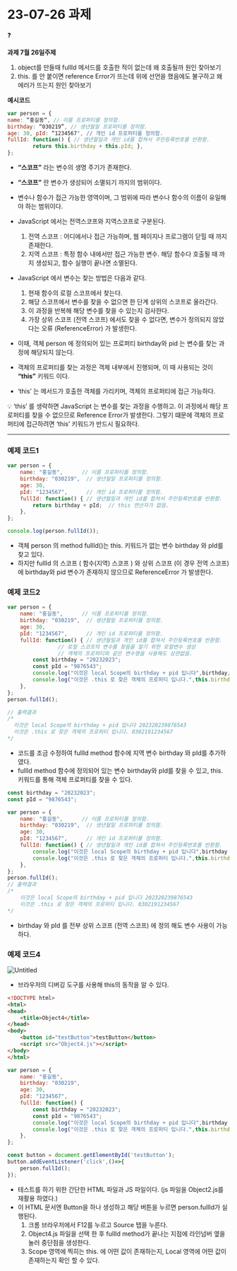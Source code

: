 # 23-07-26 과제

<aside>
❓

**과제 7월 26일주제**

1. object를 만들때 fullId 메서드를 호출한 적이 없는데 왜 호출될까 원인 찾아보기
2. this. 를 안 붙이면 reference Error가 뜨는데 위에 선언을 했음에도 불구하고 왜 에러가 뜨는지 원인 찾아보기

**예시코드**

```jsx
var person = { 
name: “홍길동“, // 이름 프로퍼티를 정의함. 
birthday: “030219”, // 생년월일 프로퍼티를 정의함. 
age: 30, pId: “1234567", // 개인 id 프로퍼티를 정의함. 
fullId: function() { // 생년월일과 개인 id를 합쳐서 주민등록번호를 반환함. 
		return this.birthday + this.pId; },
};
```

</aside>

- **“스코프”** 라는 변수의 생명 주기가 존재한다.
- **“스코프”** 란 변수가 생성되어 소멸되기 까지의 범위이다.
- 변수나 함수가 접근 가능한 영역이며, 그 범위에 따라 변수나 함수의 이름이 유일해야 하는 범위이다.

- JavaScript 에서는 전역스코프와 지역스코프로 구분된다.
    1. 전역 스코프 : 어디에서나 접근 가능하며, 웹 페이지나 프로그램이 닫힐 때 까지 존재한다.
    2. 지역 스코프 : 특정 함수 내에서만 접근 가능한 변수. 해당 함수다 호출될 때 까지 생성되고, 함수 실행이 끝나면 소멸된다.

- JavaScript 에서 변수는 찾는 방법은 다음과 같다.
    1. 현재 함수의 로컬 스코프에서 찾는다.
    2. 해당 스코프에서 변수를 찾을 수 없으면 한 단계 상위의 스코프로 올라간다.
    3. 이 과정을 반복해 해당 변수를 찾을 수 있는지 검사한다.
    4. 가장 상위 스코프 (전역 스코프) 에서도 찾을 수 없다면, 
    변수가 정의되지 않았다는 오류 (ReferenceError) 가 발생한다.
    
- 이때, 객체 person 에 정의되어 있는 프로퍼티 birthday와 pid 는 변수를 찾는 과정에 해당되지 않는다.
- 객체의 프로퍼티를 찾는 과정은 객체 내부에서 진행되며, 이 때 사용되는 것이 **“this”** 키워드 이다.
- ‘this’ 는 메서드가 호출한 객체를 가리키며, 객체의 프로퍼티에 접근 가능하다.

<aside>
💡 ‘this’ 를 생략하면 JavaScript 는 변수를 찾는 과정을 수행하고.
이 과정에서 해당 프로퍼티를 찾을 수 없으므로 Reference Error가 발생한다.
그렇기 떄문에 객체의 프로퍼티에 접근하려면 ‘this’ 키워드가 반드시 필요하다.

</aside>

---

### 예제 코드1

```jsx
var person = {
    name: "홍길동",      // 이름 프로퍼티를 정의함.
    birthday: "030219",  // 생년월일 프로퍼티를 정의함.
    age: 30,
    pId: "1234567",      // 개인 id 프로퍼티를 정의함.
    fullId: function() { // 생년월일과 개인 id를 합쳐서 주민등록번호를 반환함.
        return birthday + pId;  // this 연산자가 없음.
    },
};

console.log(person.fullId());
```

- 객체 person 의 method fullId()는 this. 키워드가 없는 변수 birthday 와 pId를 찾고 있다.
- 하지만 fullId 의 스코프 ( 함수(지역) 스코프 ) 와 상위 스코프 (이 경우 전역 스코프) 에 birthday와 pid 변수가 존재하지 않으므로 ReferenceError 가 발생한다.

### 예제 코드2

```jsx
var person = {
    name: "홍길동",      // 이름 프로퍼티를 정의함.
    birthday: "030219",  // 생년월일 프로퍼티를 정의함.
    age: 30,
    pId: "1234567",      // 개인 id 프로퍼티를 정의함.
    fullId: function() { // 생년월일과 개인 id를 합쳐서 주민등록번호를 반환함.
				// 로컬 스코프의 변수를 찾음을 알기 위한 로컬변수 생성
				// 객체의 프로퍼티와 같은 변수명을 사용해도 상관없음.
        const birthday = "20232023";
        const pId = "9876543";
        console.log("이것은 local Scope의 birthday + pid 입니다",birthday, pId);
        console.log("이것은 .this 로 찾은 객체의 프로퍼티 입니다.",this.birthday + this.pId);
    },
};
person.fullId();

// 출력결과
/*
  이것은 local Scope의 birthday + pid 입니다 202320239876543
  이것은 .this 로 찾은 객체의 프로퍼티 입니다. 0302191234567
*/
```

- 코드를 조금 수정하여 fullId method 함수에 지역 변수 birthday 와 pId를 추가하였다.
- fullId method 함수에 정의되어 있는 변수 birthday와 pId를 찾을 수 있고, this. 키워드를 통해 객체 프로퍼티를 찾을 수 있다.

```jsx
const birthday = "20232023";
const pId = "9876543";

var person = {
    name: "홍길동",      // 이름 프로퍼티를 정의함.
    birthday: "030219",  // 생년월일 프로퍼티를 정의함.
    age: 30,
    pId: "1234567",      // 개인 id 프로퍼티를 정의함.
    fullId: function() { // 생년월일과 개인 id를 합쳐서 주민등록번호를 반환함.
        console.log("이것은 local Scope의 birthday + pid 입니다",birthday + pId);
        console.log("이것은 .this 로 찾은 객체의 프로퍼티 입니다.",this.birthday + this.pId);
    },
};
person.fullId();
// 출력결과
/*
	이것은 local Scope의 birthday + pid 입니다 202320239876543
	이것은 .this 로 찾은 객체의 프로퍼티 입니다. 0302191234567
*/
```

- birthday 와 pId 를 전부 상위 스코프 (전역 스코프) 에 정의 해도 변수 사용이 가능하다.

### 예제 코드4

![Untitled](https://s3-us-west-2.amazonaws.com/secure.notion-static.com/6403e23a-ec1b-411a-9fdf-8dc2274b938e/Untitled.png)

- 브라우저의 디버깅 도구를 사용해 this의 동작을 알 수 있다.

```html
<!DOCTYPE html>
<html>
<head>
    <title>Object4</title>
</head>
<body>
    <button id="testButton">testButton</button>
    <script src="Object4.js"></script>
</body>
</html>
```

```jsx
var person = {
    name: "홍길동",
    birthday: "030219",
    age: 30,
    pId: "1234567",
    fullId: function() {
        const birthday = "20232023";
        const pId = "9876543";
        console.log("이것은 local Scope의 birthday + pid 입니다",birthday + pId);
        console.log("이것은 .this 로 찾은 객체의 프로퍼티 입니다.",this.birthday + this.pId);
    },
};

const button = document.getElementById('testButton');
button.addEventListener('click',()=>{
    person.fullId();
});
```

- 테스트를 하기 위한 간단한 HTML 파일과 JS 파일이다. (js 파일을 Object2.js를 재활용 하였다.)
- 이 HTML 문서엔 Button을 하나 생성하고 해당 버튼을 누르면 person.fullId가 실행된다.
    1. 크롬 브라우저에서 F12를 누르고 Source 탭을 누른다.
    2. Object4.js 파일을 선택 한 후 fullId method가 끝나는 지점에 라인넘버 옆을 눌러 중단점을 생성한다.
    3. Scope 영역에 찍히는 this. 에 어떤 값이 존재하는지, Local 영역에 어떤 값이 존재하는지 확인 할 수 있다.